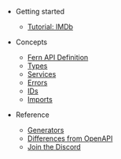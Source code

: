 <!-- markdownlint-disable MD041 MD033 -->

- Getting started

  - [Tutorial: IMDb](imdb.md)

- Concepts

  - [Fern API Definition](definition.md)
  - [Types](types.md)
  - [Services](services.md)
  - [Errors](errors.md)
  - [IDs](ids.md)
  - [Imports](imports.md)

- Reference

  - [Generators](generators.md)
  - [Differences from OpenAPI](comparison.md)
  - [Join the Discord](https://discord.gg/JkkXumPzcG)
